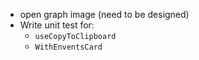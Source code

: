 - open graph image (need to be designed)
- Write unit test for:
  - `useCopyToClipboard`
  - `WithEnventsCard`
